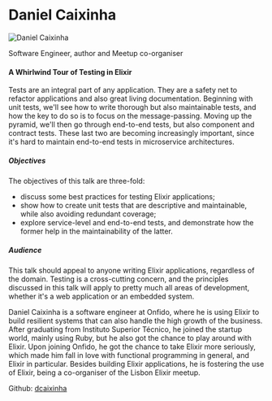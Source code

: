 # Daniel Caixinha

![Daniel Caixinha](http://s3.amazonaws.com/esl-conf-stg/media/files/000/000/919/thumbnail/daniel-c.jpg?1546873059)

Software Engineer, author and Meetup co-organiser

#### A Whirlwind Tour of Testing in Elixir

Tests are an integral part of any application. They are a safety net to refactor applications and also great living documentation. Beginning with unit tests, we'll see how to write thorough but also maintainable tests, and how the key to do so is to focus on the message-passing. Moving up the pyramid, we'll then go through end-to-end tests, but also component and contract tests. These last two are becoming increasingly important, since it's hard to maintain end-to-end tests in microservice architectures.

##### Objectives

The objectives of this talk are three-fold:

*   discuss some best practices for testing Elixir applications;
*   show how to create unit tests that are descriptive and maintainable, while also avoiding redundant coverage;
*   explore service-level and end-to-end tests, and demonstrate how the former help in the maintainability of the latter.

##### Audience

This talk should appeal to anyone writing Elixir applications, regardless of the domain. Testing is a cross-cutting concern, and the principles discussed in this talk will apply to pretty much all areas of development, whether it's a web application or an embedded system.

Daniel Caixinha is a software engineer at Onfido, where he is using Elixir to build resilient systems that can also handle the high growth of the business. After graduating from Instituto Superior Técnico, he joined the startup world, mainly using Ruby, but he also got the chance to play around with Elixir. Upon joining Onfido, he got the chance to take Elixir more seriously, which made him fall in love with functional programming in general, and Elixir in particular. Besides building Elixir applications, he is fostering the use of Elixir, being a co-organiser of the Lisbon Elixir meetup.

Github: [dcaixinha](https://github.com/dcaixinha)

